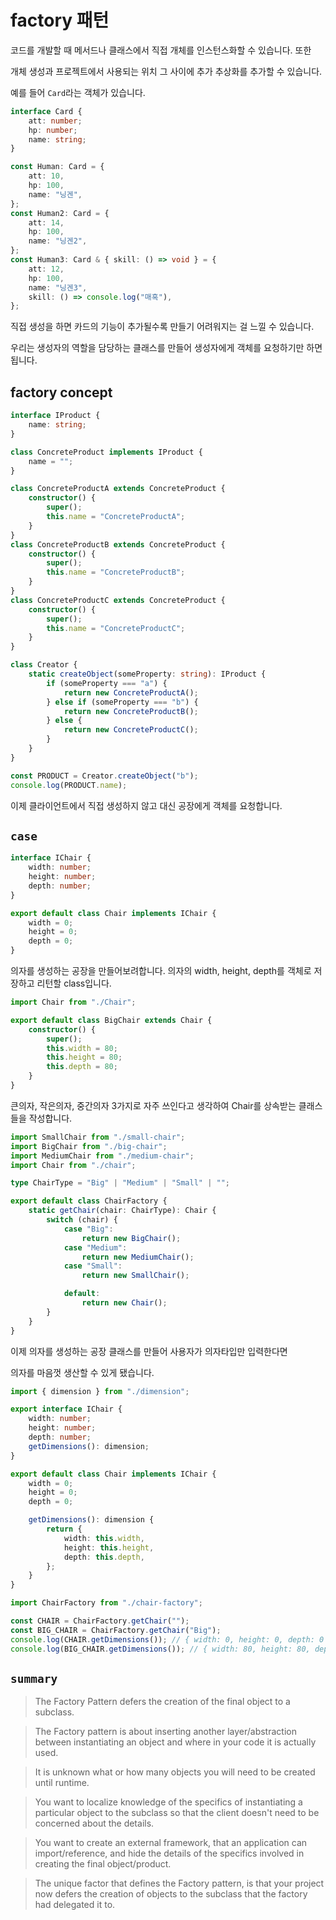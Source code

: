 # factory 패턴

코드를 개발할 때 메서드나 클래스에서 직접 개체를 인스턴스화할 수 있습니다. 또한

개체 생성과 프로젝트에서 사용되는 위치 그 사이에 추가 추상화를 추가할 수 있습니다.

예를 들어 `Card`라는 객체가 있습니다.

```ts
interface Card {
	att: number;
	hp: number;
	name: string;
}

const Human: Card = {
	att: 10,
	hp: 100,
	name: "닝겐",
};
const Human2: Card = {
	att: 14,
	hp: 100,
	name: "닝겐2",
};
const Human3: Card & { skill: () => void } = {
	att: 12,
	hp: 100,
	name: "닝겐3",
	skill: () => console.log("매혹"),
};
```

직접 생성을 하면 카드의 기능이 추가될수록 만들기 어려워지는 걸 느낄 수 있습니다.

우리는 생성자의 역할을 담당하는 클래스를 만들어 생성자에게 객체를 요청하기만 하면 됩니다.

## factory concept

```ts
interface IProduct {
	name: string;
}

class ConcreteProduct implements IProduct {
	name = "";
}

class ConcreteProductA extends ConcreteProduct {
	constructor() {
		super();
		this.name = "ConcreteProductA";
	}
}
class ConcreteProductB extends ConcreteProduct {
	constructor() {
		super();
		this.name = "ConcreteProductB";
	}
}
class ConcreteProductC extends ConcreteProduct {
	constructor() {
		super();
		this.name = "ConcreteProductC";
	}
}

class Creator {
	static createObject(someProperty: string): IProduct {
		if (someProperty === "a") {
			return new ConcreteProductA();
		} else if (someProperty === "b") {
			return new ConcreteProductB();
		} else {
			return new ConcreteProductC();
		}
	}
}

const PRODUCT = Creator.createObject("b");
console.log(PRODUCT.name);
```

이제 클라이언트에서 직접 생성하지 않고 대신 공장에게 객체를 요청합니다.

## `case`

```ts
interface IChair {
	width: number;
	height: number;
	depth: number;
}

export default class Chair implements IChair {
	width = 0;
	height = 0;
	depth = 0;
}
```

의자를 생성하는 공장을 만들어보려합니다. 의자의 width, height, depth를 객체로 저장하고 리턴할 class입니다.

```ts
import Chair from "./Chair";

export default class BigChair extends Chair {
	constructor() {
		super();
		this.width = 80;
		this.height = 80;
		this.depth = 80;
	}
}
```

큰의자, 작은의자, 중간의자 3가지로 자주 쓰인다고 생각하여 Chair를 상속받는 클래스들을 작성합니다.

```ts
import SmallChair from "./small-chair";
import BigChair from "./big-chair";
import MediumChair from "./medium-chair";
import Chair from "./chair";

type ChairType = "Big" | "Medium" | "Small" | "";

export default class ChairFactory {
	static getChair(chair: ChairType): Chair {
		switch (chair) {
			case "Big":
				return new BigChair();
			case "Medium":
				return new MediumChair();
			case "Small":
				return new SmallChair();

			default:
				return new Chair();
		}
	}
}
```

이제 의자를 생성하는 공장 클래스를 만들어 사용자가 의자타입만 입력한다면

의자를 마음껏 생산할 수 있게 됐습니다.

```ts
import { dimension } from "./dimension";

export interface IChair {
	width: number;
	height: number;
	depth: number;
	getDimensions(): dimension;
}

export default class Chair implements IChair {
	width = 0;
	height = 0;
	depth = 0;

	getDimensions(): dimension {
		return {
			width: this.width,
			height: this.height,
			depth: this.depth,
		};
	}
}
```

```ts
import ChairFactory from "./chair-factory";

const CHAIR = ChairFactory.getChair("");
const BIG_CHAIR = ChairFactory.getChair("Big");
console.log(CHAIR.getDimensions()); // { width: 0, height: 0, depth: 0 }
console.log(BIG_CHAIR.getDimensions()); // { width: 80, height: 80, depth: 80 }
```

## `summary`

> The Factory Pattern defers the creation of the final object to a subclass.

> The Factory pattern is about inserting another layer/abstraction between instantiating an object and where in your code it is actually used.

> It is unknown what or how many objects you will need to be created until runtime.

> You want to localize knowledge of the specifics of instantiating a particular object to the subclass so that the client doesn't need to be concerned about the details.

> You want to create an external framework, that an application can import/reference, and hide the details of the specifics involved in creating the final object/product.

> The unique factor that defines the Factory pattern, is that your project now defers the creation of objects to the subclass that the factory had delegated it to.
